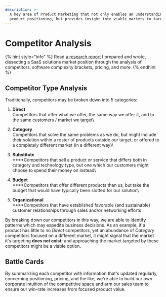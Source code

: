 ```yaml
---
description: >-
  A key area of Product Marketing that not only enables an understanding of
  product positioning, but provides insight into viable markets to target
---
```


# Competitor Analysis

{% hint style="info" %}
Read [a research report](https://riapacheco.github.io/#/reports/saas-competitor-need-analysis?id=section-3-the-competitive-lens) I prepared and wrote, dissecting a SaaS solutions market position through the analysis of competitors, software complexity brackets, pricing, and more.
{% endhint %}

## Competitor Type Analysis

Traditionally, competitors may be broken down into 5 categories:

1. **Direct**\
   Competitors that offer what we offer, the same way we offer it, and to the same customers / market we target\

2. **Category**\
   Competitors that solve the same problems as we do, but might include their solution within a roster of products outside our target; or offered to a completely different market (in a different way)\

3. **Substitute**\
   ****Competitors that sell a product or service that differs both in category and technology type, but one which our customers might choose to spend their money on instead\

4. **Budget**\
   ****Competitors that offer different products than us, but take the budget that would have typically been slotted for our solution\

5. **Organizational**\
   ****Competitors that have established favorable (and sustainable) customer relationships through sales and/or networking efforts

By breaking down our competitors in this way, we are able to identify patterns which may expedite business decisions. As an example, if a product has little to no _Direct_ competitors, yet an abundance of _Category_ competitors focused on a different market, it might signal that the market it's targeting **does not exist**; and approaching the market targeted by these competitors might be a viable option.



## Battle Cards

By summarizing each competitor with information that's updated regularly, concerning positioning, pricing, and the like, we're able to build our own corporate intuition of the competitive space and arm our sales team to ensure our win-rate increases from focused product value.
